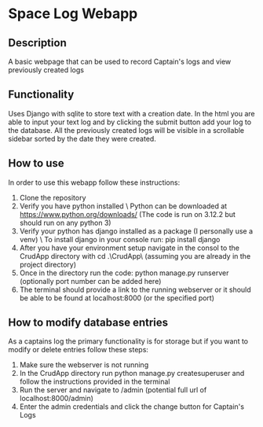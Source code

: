 # Space Log Webapp

## Description
 A basic webpage that can be used to record Captain's logs and view previously created logs

## Functionality
 Uses Django with sqlite to store text with a creation date. In the html you are able to input your text log and by clicking the submit button add your log to the database. All the previously created logs will be visible in a scrollable sidebar sorted by the date they were created.

 ## How to use
 In order to use this webapp follow these instructions:
 1. Clone the repository
 2. Verify you have python installed \\
    Python can be downloaded at https://www.python.org/downloads/ (The code is run on 3.12.2 but should run on any python 3)
 3. Verify your python has django installed as a package (I personally use a venv) \\
    To install django in your console run: pip install django
 4. After you have your environment setup navigate in the consol to the CrudApp directory with cd .\CrudApp\ (assuming you are already in the project directory)
 5. Once in the directory run the code: python manage.py runserver (optionally port number can be added here)
 6. The terminal should provide a link to the running webserver or it should be able to be found at localhost:8000 (or the specified port)

 ## How to modify database entries
 As a captains log the primary functionality is for storage but if you want to modify or delete entries follow these steps:
 1. Make sure the webserver is not running
 2. In the CrudApp directory run python manage.py createsuperuser and follow the instructions provided in the terminal
 3. Run the server and navigate to /admin (potential full url of localhost:8000/admin)
 4. Enter the admin credentials and click the change button for Captain's Logs